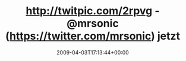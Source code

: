 ---
retweeted: false
source: <a href="http://twitter.com" rel="nofollow">Twitter Web Client</a>
entities:
  hashtags:
  - text: schnitzeljagd
    indices:
    - '46'
    - '60'
  - text: suburban
    indices:
    - '61'
    - '70'
  symbols: []
  user_mentions: []
  urls: []
display_text_range:
- '0'
- '70'
favorite_count: '0'
id_str: '1446529934'
truncated: false
retweet_count: '0'
id: '1446529934'
created_at: Fri Apr 03 17:13:44 +0000 2009
favorited: false
full_text: 'http://twitpic.com/2rpvg - [@mrsonic](https://twitter.com/mrsonic) jetzt
  du! #schnitzeljagd #suburban'
lang: de
tags:
- schnitzeljagd
- suburban
- pesos/twitter
date: '2009-04-03T17:13:44+00:00'
src: https://twitter.com/bascht/status/1446529934
original_url: https://twitter.com/bascht/status/1446529934
type: twitter_tweet
text: 'http://twitpic.com/2rpvg - [@mrsonic](https://twitter.com/mrsonic) jetzt du!
  #schnitzeljagd #suburban'
title: http://twitpic.com/2rpvg - @mrsonic (https://twitter.com/mrsonic) jetzt

---